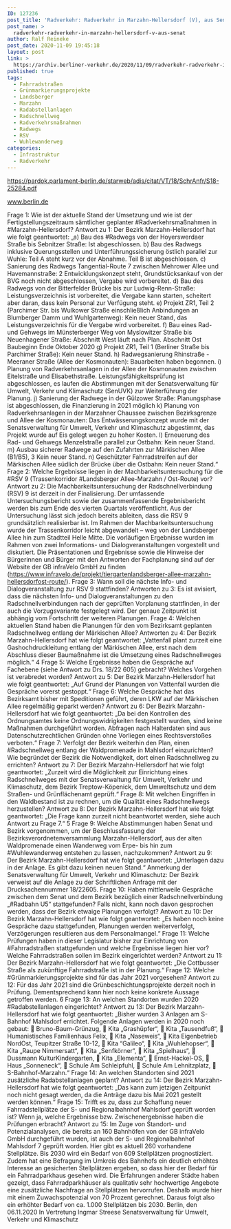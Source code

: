 ```yaml
---
ID: 127236
post_title: 'Radverkehr: Radverkehr in Marzahn-Hellersdorf (V), aus Senat'
post_name: >
  radverkehr-radverkehr-in-marzahn-hellersdorf-v-aus-senat
author: Ralf Reineke
post_date: 2020-11-09 19:45:18
layout: post
link: >
  https://archiv.berliner-verkehr.de/2020/11/09/radverkehr-radverkehr-in-marzahn-hellersdorf-v-aus-senat/
published: true
tags:
  - Fahrradstraßen
  - Grünmarkierungsprojekte
  - Landsberger
  - Marzahn
  - Radabstellanlagen
  - Radschnellweg
  - Radverkehrsmaßnahmen
  - Radwegs
  - RSV
  - Wuhlewanderweg
categories:
  - Infrastruktur
  - Radverkehr
---
```

https://pardok.parlament-berlin.de/starweb/adis/citat/VT/18/SchrAnfr/S18-25284.pdf

www.berlin.de

Frage 1:
Wie ist der aktuelle Stand der Umsetzung und wie ist der Fertigstellungszeitraum sämtlicher geplanter
#Radverkehrsmaßnahmen in #Marzahn-Hellersdorf?
Antwort zu 1:
Der Bezirk Marzahn-Hellersdorf hat wie folgt geantwortet:
„a) Bau des #Radwegs von der Hoyerswerdaer Straße bis Sebnitzer Straße:
Ist abgeschlossen.
b) Bau des Radwegs inklusive Querungsstellen und Unterführungssicherung östlich
parallel zur Wuhle:
Teil A steht kurz vor der Abnahme.
Teil B ist abgeschlossen.
c) Sanierung des Radwegs Tangential-Route 7 zwischen Mehrower Allee und
Havemannstraße:
2
Entwicklungskonzept steht, Grundstücksankauf von der BVG noch nicht
abgeschlossen, Vergabe wird vorbereitet.
d) Bau des Radwegs von der Bitterfelder Brücke bis zur Ludwig-Renn-Straße:
Leistungsverzeichnis ist vorbereitet, die Vergabe kann starten, scheitert aber daran,
dass kein Personal zur Verfügung steht.
e) Projekt ZR1, Teil 2 (Parchimer Str. bis Wulkower Straße einschließlich
Anbindungen an Blumberger Damm und Wuhlgartenweg):
Kein neuer Stand, das Leistungsverzeichnis für die Vergabe wird vorbereitet.
f) Bau eines Rad- und Gehwegs im Münsterberger Weg von Myslowitzer Straße bis
Neuenhagener Straße:
Abschnitt West läuft nach Plan.
Abschnitt Ost Baubeginn Ende Oktober 2020
g) Projekt ZR1, Teil 1 (Berliner Straße bis Parchimer Straße):
Kein neuer Stand.
h) Radwegsanierung Rhinstraße - Meeraner Straße (Allee der Kosmonauten):
Bauarbeiten haben begonnen.
i) Planung von Radverkehrsanlagen in der Allee der Kosmonauten zwischen
Eitelstraße und Elisabethstraße.
Leistungsfähigkeitsprüfung ist abgeschlossen, es laufen die Abstimmungen mit der
Senatsverwaltung für Umwelt, Verkehr und Klimaschutz (SenUVK) zur
Weiterführung der Planung.
j) Sanierung der Radwege in der Gülzower Straße:
Planungsphase ist abgeschlossen, die Finanzierung in 2021 möglich
k) Planung von Radverkehrsanlagen in der Marzahner Chaussee zwischen
Bezirksgrenze und Allee der Kosmonauten:
Das Entwässerungskonzept wurde mit der Senatsverwaltung für Umwelt, Verkehr
und Klimaschutz abgestimmt, das Projekt wurde auf Eis gelegt wegen zu hoher
Kosten.
l) Erneuerung des Rad- und Gehwegs Menzelstraße parallel zur Ostbahn:
Kein neuer Stand.
m) Ausbau sicherer Radwege auf den Zufahrten zur Märkischen Allee (B1/B5),
3
Kein neuer Stand.
n) Geschützter Fahrradstreifen auf der Märkischen Allee südlich der Brücke über die
Ostbahn:
Kein neuer Stand.“
Frage 2:
Welche Ergebnisse liegen in der Machbarkeitsuntersuchung für die #RSV 9 (Trassenkorridor #Landsberger
Allee-Marzahn / Ost-Route) vor?
Antwort zu 2:
Die Machbarkeitsuntersuchung der Radschnellverbindung (RSV) 9 ist derzeit in der
Finalisierung. Der umfassende Untersuchungsbericht sowie der zusammenfassende
Ergebnisbericht werden bis zum Ende des vierten Quartals veröffentlicht. Aus der
Untersuchung lässt sich jedoch bereits ableiten, dass die RSV 9 grundsätzlich realisierbar
ist. Im Rahmen der Machbarkeitsuntersuchung wurde der Trassenkorridor leicht
abgewandelt – weg von der Landsberger Allee hin zum Stadtteil Helle Mitte.
Die vorläufigen Ergebnisse wurden im Rahmen von zwei Informations- und
Dialogveranstaltungen vorgestellt und diskutiert. Die Präsentationen und Ergebnisse sowie
die Hinweise der Bürgerinnen und Bürger mit den Antworten der Fachplanung sind auf der
Website der GB infraVelo GmbH zu finden (https://www.infravelo.de/projekt/tiergartenlandsberger-allee-marzahn-hellersdorfost-route/).
Frage 3:
Wann soll die nächste Info- und Dialogveranstaltung zur RSV 9 stattfinden?
Antworten zu 3:
Es ist avisiert, dass die nächsten Info- und Dialogveranstaltungen zu den
Radschnellverbindungen nach der geprüften Vorplanung stattfinden, in der auch die
Vorzugsvariante festgelegt wird. Der genaue Zeitpunkt ist abhängig vom Fortschritt der
weiteren Planungen.
Frage 4:
Welchen aktuellen Stand haben die Planungen für den vom Bezirksamt geplanten Radschnellweg entlang
der Märkischen Allee?
Antworten zu 4:
Der Bezirk Marzahn-Hellersdorf hat wie folgt geantwortet:
„Vattenfall plant zurzeit eine Gashochdruckleitung entlang der Märkischen Allee, erst nach
dem Abschluss dieser Baumaßnahme ist die Umsetzung eines Radschnellweges
möglich.“
4
Frage 5:
Welche Ergebnisse haben die Gespräche auf Fachebene (siehe Antwort zu Drs. 18/22 605) gebracht?
Welches Vorgehen ist verabredet worden?
Antwort zu 5:
Der Bezirk Marzahn-Hellersdorf hat wie folgt geantwortet:
„Auf Grund der Planungen von Vattenfall wurden die Gespräche vorerst gestoppt.“
Frage 6:
Welche Gespräche hat das Bezirksamt bisher mit Speditionen geführt, deren LKW auf der Märkischen Allee
regelmäßig geparkt werden?
Antwort zu 6:
Der Bezirk Marzahn-Hellersdorf hat wie folgt geantwortet:
„Da bei den Kontrollen des Ordnungsamtes keine Ordnungswidrigkeiten festgestellt
wurden, sind keine Maßnahmen durchgeführt worden. Abfragen nach Halterdaten sind
aus Datenschutzrechtlichen Gründen ohne Vorliegen eines Rechtsverstoßes verboten.“
Frage 7:
Verfolgt der Bezirk weiterhin den Plan, einen #Radschnellweg entlang der Waldpromenade in Mahlsdorf
einzurichten? Wie begründet der Bezirk die Notwendigkeit, dort einen Radschnellweg zu errichten?
Antwort zu 7:
Der Bezirk Marzahn-Hellersdorf hat wie folgt geantwortet:
„Zurzeit wird die Möglichkeit zur Einrichtung eines Radschnellweges mit der
Senatsverwaltung für Umwelt, Verkehr und Klimaschutz, dem Bezirk Treptow-Köpenick,
dem Umweltschutz und dem Straßen- und Grünflächenamt geprüft.“
Frage 8:
Mit welchen Eingriffen in den Waldbestand ist zu rechnen, um die Qualität eines Radschnellwegs
herzustellen?
Antwort zu 8:
Der Bezirk Marzahn-Hellersdorf hat wie folgt geantwortet:
„Die Frage kann zurzeit nicht beantwortet werden, siehe auch Antwort zu Frage 7.“
5
Frage 9:
Welche Abstimmungen haben Senat und Bezirk vorgenommen, um der Beschlussfassung der
Bezirksverordnetenversammlung Marzahn-Hellersdorf, aus der alten Waldpromenade einen Wanderweg
vom Erpe- bis hin zum #Wuhlewanderweg entstehen zu lassen, nachzukommen?
Antwort zu 9:
Der Bezirk Marzahn-Hellersdorf hat wie folgt geantwortet:
„Unterlagen dazu in der Anlage. Es gibt dazu keinen neuen Stand.“
Anmerkung der Senatsverwaltung für Umwelt, Verkehr und Klimaschutz:
Der Bezirk verweist auf die Anlage zu der Schriftlichen Anfrage mit der
Drucksachennummer 18/22605.
Frage 10:
Haben mittlerweile Gespräche zwischen dem Senat und dem Bezirk bezüglich einer Radschnellverbindung
„#Radbahn U5“ stattgefunden? Falls nicht, kann noch davon gesprochen werden, dass der Bezirk etwaige
Planungen verfolgt?
Antwort zu 10:
Der Bezirk Marzahn-Hellersdorf hat wie folgt geantwortet:
„Es haben noch keine Gespräche dazu stattgefunden, Planungen werden weiterverfolgt,
Verzögerungen resultieren aus dem Personalmangel.“
Frage 11:
Welche Prüfungen haben in dieser Legislatur bisher zur Einrichtung von #Fahrradstraßen stattgefunden und
welche Ergebnisse liegen hier vor? Welche Fahrradstraßen sollen im Bezirk eingerichtet werden?
Antwort zu 11:
Der Bezirk Marzahn-Hellersdorf hat wie folgt geantwortet:
„Die Cottbusser Straße als zukünftige Fahrradstraße ist in der Planung.“
Frage 12:
Welche #Grünmarkierungsprojekte sind für das Jahr 2021 vorgesehen?
Antwort zu 12:
Für das Jahr 2021 sind die Grünbeschichtungsprojekte derzeit noch in Prüfung.
Dementsprechend kann hier noch keine konkrete Aussage getroffen werden.
6
Frage 13:
An welchen Standorten wurden 2020 #Radabstellanlagen eingerichtet?
Antwort zu 13:
Der Bezirk Marzahn-Hellersdorf hat wie folgt geantwortet:
„Bisher wurden 3 Anlagen am S-Bahnhof Mahlsdorf errichtet.
Folgende Anlagen werden in 2020 noch gebaut:
 Bruno-Baum-Grünzug,
 Kita „Grashüpfer“,
 Kita „Tausendfuß“,
 Humanistisches Familienhaus Felix,
 Kita „Naseweis“,
 Kita Eigenbetrieb NordOst, Teupitzer Straße 10-12,
 Kita “Galileo“,
 Kita „Wuhlehopser“,
 Kita „Raupe Nimmersatt“,
 Kita „Senfkörner“,
 Kita „Spielhaus“,
 Dussmann KulturKindergarten,
 Kita „Elementa“,
 Ernst-Hackel-OS,
 Haus „Sonneneck“,
 Schule Am Schleipfuhl,
 Schule Am Lehnitzplatz,
 S-Bahnhof-Marzahn.“
Frage 14:
An welchen Standorten sind 2021 zusätzliche Radabstellanlagen geplant?
Antwort zu 14:
Der Bezirk Marzahn-Hellersdorf hat wie folgt geantwortet:
„Das kann zum jetzigen Zeitpunkt noch nicht gesagt werden, da die Anträge dazu bis Mai
2021 gestellt werden können.“
Frage 15:
Trifft es zu, dass zur Schaffung neuer Fahrradstellplätze der S- und Regionalbahnhof Mahlsdorf geprüft
worden ist? Wenn ja, welche Ergebnisse bzw. Zwischenergebnisse haben die Prüfungen erbracht?
Antwort zu 15:
Im Zuge von Standort- und Potenzialanalysen, die bereits an 160 Bahnhöfen von der
GB infraVelo GmbH durchgeführt wurden, ist auch der S- und Regionalbahnhof Mahlsdorf
7
geprüft worden. Hier gibt es aktuell 260 vorhandene Stellplätze. Bis 2030 wird ein Bedarf
von 609 Stellplätzen prognostiziert. Zudem hat eine Befragung im Umkreis des Bahnhofs
ein deutlich erhöhtes Interesse an gesicherten Stellplätzen ergeben, so dass hier der
Bedarf für ein Fahrradparkhaus gesehen wird. Die Erfahrungen anderer Städte haben
gezeigt, dass Fahrradparkhäuser als qualitativ sehr hochwertige Angebote eine
zusätzliche Nachfrage an Stellplätzen hervorrufen. Deshalb wurde hier mit einem
Zuwachspotenzial von 70 Prozent gerechnet. Daraus folgt also ein erhöhter Bedarf von ca.
1.000 Stellplätzen bis 2030.
Berlin, den 06.11.2020
In Vertretung
Ingmar Streese
Senatsverwaltung für
Umwelt, Verkehr und Klimaschutz